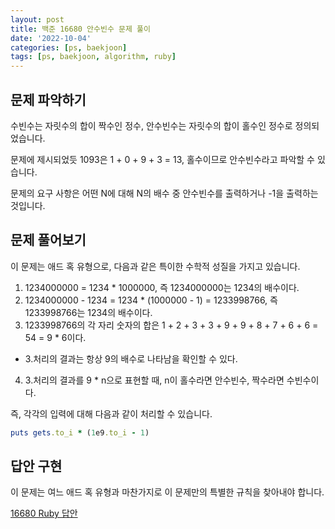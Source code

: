 ```yaml
---
layout: post
title: 백준 16680 안수빈수 문제 풀이
date: '2022-10-04'
categories: [ps, baekjoon]
tags: [ps, baekjoon, algorithm, ruby]
---
```


## 문제 파악하기
수빈수는 자릿수의 합이 짝수인 정수, 안수빈수는 자릿수의 합이 홀수인 정수로 정의되었습니다.  

문제에 제시되었듯 1093은 1 + 0 + 9 + 3 = 13, 홀수이므로 안수빈수라고 파악할 수 있습니다.

문제의 요구 사항은 어떤 N에 대해 N의 배수 중 안수빈수를 출력하거나 -1을 출력하는 것입니다.

## 문제 풀어보기
이 문제는 애드 혹 유형으로, 다음과 같은 특이한 수학적 성질을 가지고 있습니다.  

1. 1234000000 = 1234 * 1000000, 즉 1234000000는 1234의 배수이다.
2. 1234000000 - 1234 = 1234 * (1000000 - 1) = 1233998766, 즉 1233998766는 1234의 배수이다.
3. 1233998766의 각 자리 숫자의 합은 1 + 2 + 3 + 3 + 9 + 9 + 8 + 7 + 6 + 6 = 54 = 9 * 6이다.
  * 3.처리의 결과는 항상 9의 배수로 나타남을 확인할 수 있다.
4. 3.처리의 결과를 9 * n으로 표현할 때, n이 홀수라면 안수빈수, 짝수라면 수빈수이다.  


즉, 각각의 입력에 대해 다음과 같이 처리할 수 있습니다.  

```ruby
puts gets.to_i * (1e9.to_i - 1)
```

## 답안 구현

이 문제는 여느 애드 혹 유형과 마찬가지로 이 문제만의 특별한 규칙을 찾아내야 합니다.  

[16680 Ruby 답안](https://github.com/ShapeLayer/training/blob/main/tasks/online_judge/baekjoon/ruby/16680.rb)
